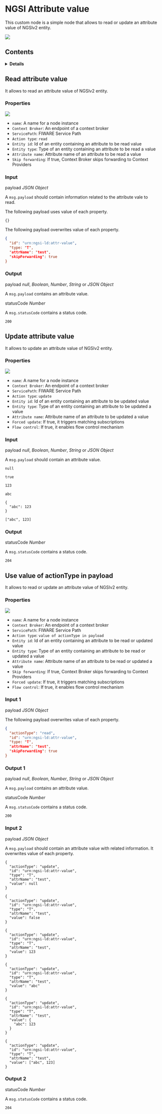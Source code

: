 # NGSI Attribute value

This custom node is a simple node that allows to read or update an attribute value of NGSIv2 entity.

![](https://raw.githubusercontent.com/lets-fiware/node-red-contrib-letsfiware-NGSI/gh-pages/images/attribute-value/attribute-value-01.png)

## Contents

<details>
<summary><strong>Details</strong></summary>

-   [Read attribute value](#read-attribute-value)
-   [Update attribute value](#update-attribute-value)
-   [Use value of actionType in payload](#use-value-of-actionType-in-payload)

</details>

## Read attribute value

It allows to read an attribute value of NGSIv2 entity.

### Properties

![](https://raw.githubusercontent.com/lets-fiware/node-red-contrib-letsfiware-NGSI/gh-pages/images/attribute-value/attribute-value-02.png)

-   `name`: A name for a node instance
-   `Context Broker`: An endpoint of a context broker
-   `ServicePath`: FIWARE Service Path
-   `Action type`: `read`
-   `Entity id`: Id of an entity containing an attribute to be read value
-   `Entity type`: Type of an entity containing an attribute to be read a value
-   `Attribute name`: Attribute name of an attribute to be read a value
-   `Skip forwarding`: If true, Context Broker skips forwarding to Context Providers

### Input

payload *JSON Object*

A `msg.payload` should contain information related to the attribute vale to read.

The following payload uses value of each property.

```
{}
```

The following payload overwrites value of each property.

```json
{
  "id": "urn:ngsi-ld:attr-value",
  "type: "T",
  "attrName": "test",
  "skipForwarding": true
}
```

### Output

payload *null*, *Boolean*, *Number*, *String* or *JSON Object*

A `msg.payload` contains an attribute value.

statusCode *Number*

A `msg.statusCode` contains a status code.

```text
200
```

## Update attribute value

It allows to update an attribute value of NGSIv2 entity.

### Properties

![](https://raw.githubusercontent.com/lets-fiware/node-red-contrib-letsfiware-NGSI/gh-pages/images/attribute-value/attribute-value-03.png)

-   `name`: A name for a node instance
-   `Context Broker`: An endpoint of a context broker
-   `ServicePath`: FIWARE Service Path
-   `Action type`: `update`
-   `Entity id`: Id of an entity containing an attribute to be updated value
-   `Entity type`: Type of an entity containing an attribute to be updated a value
-   `Attribute name`: Attribute name of an attribute to be updated a value
-   `Forced update`: If true, it triggers matching subscriptions
-   `Flow control`: If true, it enables flow control mechanism

### Input

payload *null*, *Boolean*, *Number*, *String* or *JSON Object*

A `msg.payload` should contain an attribute value.

```
null
```

```
true
```

```
123
```

```
abc
```

```
{
  "abc": 123
}
```

```
["abc", 123]
```

### Output

statusCode *Number*

A `msg.statusCode` contains a status code.

```
204
```

## Use value of actionType in payload

It allows to read or update an attribute value of NGSIv2 entity.

### Properties

![](https://raw.githubusercontent.com/lets-fiware/node-red-contrib-letsfiware-NGSI/gh-pages/images/attribute-value/attribute-value-04.png)

-   `name`: A name for a node instance
-   `Context Broker`: An endpoint of a context broker
-   `ServicePath`: FIWARE Service Path
-   `Action type`: `value of actionType in payload`
-   `Entity id`: Id of an entity containing an attribute to be read or updated value
-   `Entity type`: Type of an entity containing an attribute to be read or updated a value
-   `Attribute name`: Attribute name of an attribute to be read or updated a value
-   `Skip forwarding`: If true, Context Broker skips forwarding to Context Providers
-   `Forced update`: If true, it triggers matching subscriptions
-   `Flow control`: If true, it enables flow control mechanism

### Input 1

payload *JSON Object*

The following payload overwrites value of each property.

```json
{
  "actionType": "read",
  "id": "urn:ngsi-ld:attr-value",
  "type: "T",
  "attrName": "test",
  "skipForwarding": true
}
```

### Output 1

payload *null*, *Boolean*, *Number*, *String* or *JSON Object*

A `msg.payload` contains an attribute value.

statusCode *Number*

A `msg.statusCode` contains a status code.

```text
200
```

### Input 2

payload *JSON Object*

A `msg.payload` should contain an attribute value with related information.
It overwrites value of each property.

```
{
  "actionType": "update",
  "id": "urn:ngsi-ld:attr-value",
  "type": "T",
  "attrName": "test",
  "value": null
}
```

```
{
  "actionType": "update",
  "id": "urn:ngsi-ld:attr-value",
  "type": "T",
  "attrName": "test",
  "value": false
}
```

```
{
  "actionType": "update",
  "id": "urn:ngsi-ld:attr-value",
  "type": "T",
  "attrName": "test",
  "value": 123
}
```

```
{
  "actionType": "update",
  "id": "urn:ngsi-ld:attr-value",
  "type": "T",
  "attrName": "test",
  "value": "abc"
}
```

```
{
  "actionType": "update",
  "id": "urn:ngsi-ld:attr-value",
  "type": "T",
  "attrName": "test",
  "value": {
    "abc": 123
  }
}
```

```
{
  "actionType": "update",
  "id": "urn:ngsi-ld:attr-value",
  "type": "T",
  "attrName": "test",
  "value": ["abc", 123]
}
```

### Output 2

statusCode *Number*

A `msg.statusCode` contains a status code.

```
204
```